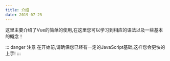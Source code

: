```yaml
---
title: 介绍
date: 2019-07-25
---
```

这里主要介绍了Vue的简单的使用,在这里您可以学习到相应的语法以及一些基本的概念！

::: danger 注意
在开始前,请确保您已经有一定的JavaScript基础,这样您会更快的上手!
:::